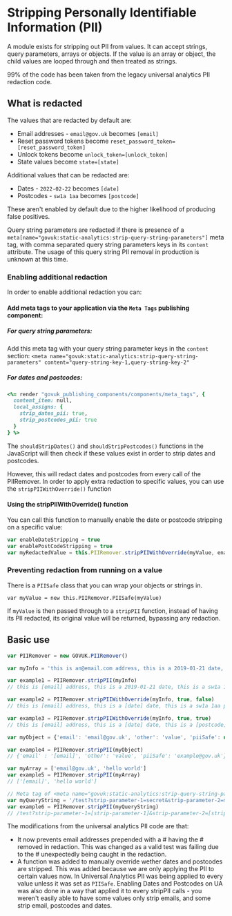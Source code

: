 # Stripping Personally Identifiable Information (PII)

A module exists for stripping out PII from values. It can accept strings, query parameters, arrays or objects. If the value is an array or object, the child values are looped through and then treated as strings.

99% of the code has been taken from the legacy universal analytics PII redaction code.

## What is redacted

The values that are redacted by default are:
- Email addresses - `email@gov.uk` becomes `[email]`
- Reset password tokens become `reset_password_token=[reset_password_token]`
- Unlock tokens become `unlock_token=[unlock_token]`
- State values become `state=[state]`

Additional values that can be redacted are:
- Dates - `2022-02-22` becomes `[date]`
- Postcodes - `sw1a 1aa` becomes `[postcode]`


These aren't enabled by default due to the higher likelihood of producing false positives.

Query string parameters are redacted if there is presence of a `meta[name="govuk:static-analytics:strip-query-string-parameters"]` meta tag, with comma separated query string parameters keys in its `content` attribute. The usage of this query string PII removal in production is unknown at this time.


### Enabling additional redaction

In order to enable additional redaction you can:

#### Add meta tags to your application via the `Meta Tags` publishing component:

##### For query string parameters:

Add this meta tag with your query string parameter keys in the `content` section:
`<meta name="govuk:static-analytics:strip-query-string-parameters" content="query-string-key-1,query-string-key-2"`

##### For dates and postcodes:

```Ruby
<%= render "govuk_publishing_components/components/meta_tags", {
  content_item: null,
  local_assigns: {
    strip_dates_pii: true,
    strip_postcodes_pii: true
  }
} %>
```

The `shouldStripDates()` and `shouldStripPostcodes()` functions in the JavaScript will then check if these values exist in order to strip dates and postcodes.

However, this will redact dates and postcodes from every call of the PIIRemover. In order to apply extra redaction to specific values, you can use the `stripPIIWithOverride()` function


#### Using the stripPIIWithOverride() function

You can call this function to manually enable the date or postcode stripping on a specific value:

```JavaScript
var enableDateStripping = true
var enablePostCodeStripping = true
var myRedactedValue = this.PIIRemover.stripPIIWithOverride(myValue, enableDateStripping, enablePostcodeStripping)
```

### Preventing redaction from running on a value

There is a `PIISafe` class that you can wrap your objects or strings in.

`var myValue = new this.PIIRemover.PIISafe(myValue)`

If `myValue` is then passed through to a `stripPII` function, instead of having its PII redacted, its original value will be returned, bypassing any redaction.

## Basic use
```JavaScript
var PIIRemover = new GOVUK.PIIRemover()

var myInfo = 'this is an@email.com address, this is a 2019-01-21 date, this is a sw1a 1aa postcode,'

var example1 = PIIRemover.stripPII(myInfo)
// this is [email] address, this is a 2019-01-21 date, this is a sw1a 1aa postcode 

var example2 = PIIRemover.stripPIIWithOverride(myInfo, true, false)
// this is [email] address, this is a [date] date, this is a sw1a 1aa postcode

var example3 = PIIRemover.stripPIIWithOverride(myInfo, true, true)
// this is [email] address, this is a [date] date, this is a [postcode] postcode

var myObject = {'email': 'email@gov.uk', 'other': 'value', 'piiSafe': new PIIRemover.PIISafe('example@gov.uk')}

var example4 = PIIRemover.stripPII(myObject)
// {'email' : '[email]', 'other': 'value', 'piiSafe': 'example@gov.uk'}

var myArray = ['email@gov.uk', 'hello world']
var example5 = PIIRemover.stripPII(myArray)
// ['[email]', 'hello world']

// Meta tag of <meta name="govuk:static-analytics:strip-query-string-parameters" content="strip-parameter-1,strip-parameter-2" />
var myQueryString = '/test?strip-parameter-1=secret&strip-parameter-2=more-secret'
var example6 = PIIRemover.stripPII(myQueryString)
// /test?strip-parameter-1=[strip-parameter-1]&strip-parameter-2=[strip-parameter-2]
```

The modifications from the universal analytics PII code are that:
- It now prevents email addresses prepended with a # having the # removed in redaction. This was changed as a valid test was failing due to the # unexpectedly being caught in the redaction.
- A function was added to manually override wether dates and postcodes are stripped. This was added because we are only applying the PII to certain values now. In Universal Analytics PII was being applied to every value unless it was set as `PIISafe`. Enabling Dates and Postcodes on UA was also done in a way that applied it to every stripPII calls - you weren't easily able to have some values only strip emails, and some strip email, postcodes and dates.